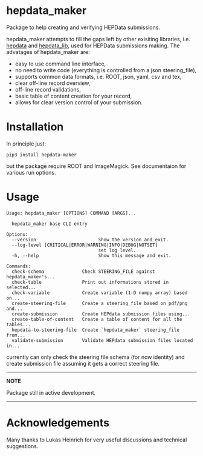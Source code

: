 # hepdata_maker

Package to help creating and verifying HEPData submissions.


hepdata_maker attempts to fill the gaps left by other exisiting libraries, i.e. [hepdata](https://gitlab.com/cholmcc/hepdata) and [hepdata_lib](https://github.com/HEPData/hepdata_lib), used for HEPData submissions making. The advatages of hepdata_maker are:

- easy to use command line interface,
- no need to write code (everything is controlled from a json steering_file),
- supports common data formats, i.e. ROOT, json, yaml, csv and tex,
- clear off-line record overview,
- off-line record validations,
- basic table of content creation for your record,
- allows for clear version control of your submission.

# Installation

In principle just:
```
pip3 install hepdata-maker
```

but the package require ROOT and ImageMagick. See documentaion for various run options.

# Usage
```
Usage: hepdata_maker [OPTIONS] COMMAND [ARGS]...

  hepdata_maker base CLI entry

Options:
  --version                       Show the version and exit.
  --log-level [CRITICAL|ERROR|WARNING|INFO|DEBUG|NOTSET]
                                  set log level.
  -h, --help                      Show this message and exit.

Commands:
  check-schema              Check STEERING_FILE against hepdata_maker's...
  check-table               Print out informations stored in selected...
  check-variable            Create variable (1-D numpy array) based on...
  create-steering-file      Create a steering_file based on pdf/png and...
  create-submission         Create HEPdata submission files using...
  create-table-of-content   Create a table of content for all the tables...
  hepdata-to-steering-file  Create `hepdata_maker` steering_file from...
  validate-submission       Validate HEPdata submission files located in...
```

currently can only check the steering file schema (for now identity) and  create submission file assuming it gets a correct steering file. 

---
**NOTE**

Package still in active development. 

---

# Acknowledgements

Many thanks to Lukas Heinrich for very useful discussions and technical suggestions.